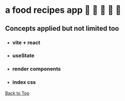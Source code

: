 <a name="custom_anchor_name"></a>

# a food recipes app :stuffed_flatbread: :bento: :waffle: :taco: :hamburger:

## Concepts applied but not limited too

- ### vite + react
- ### useState
- ### render components
- ### index css

[Back to Top](#custom_anchor_name)
